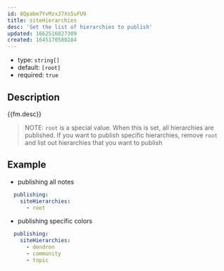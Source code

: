 ```yaml
---
id: 8Qpabm7YvMzxJ7Xs5uFU9
title: siteHierarchies
desc: 'Set the list of hierarchies to publish'
updated: 1662516027309
created: 1645170580284
---
```


- type: `string[]`
- default: `[root]` 
- required: `true`

## Description
{{fm.desc}}

> NOTE: `root` is a special value. When this is set, all hierarchies are published. If you want to publish specific hierarchies, remove `root` and list out hierarchies that you want to publish

## Example

- publishing all notes
```yml
  publishing:
    siteHierarchies:
      - root
```

- publishing specific colors
```yml
  publishing:
    siteHierarchies:
      - dendron
      - community
      - topic
```
